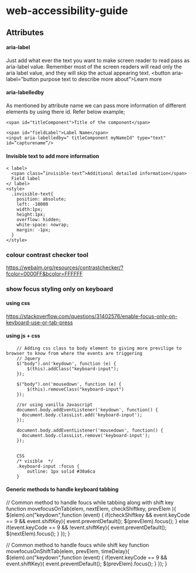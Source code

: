 # web-accessibility-guide

## Attributes
#### aria-label
Just add what ever the text you want to make screen reader to read pass as aria-label value. Remember most of the screen readers will read only the aria label value, and they will skip the actual appearing text.
<button aria-label=”button purpose text to describe more about”>Learn more</button>


#### aria-labelledby

As mentioned by attribute name we can pass more information of different elements by using there id. Refer below example;
    
    <span id="titleComponent">Title of the component</span>

    <span id="fieldLabel">Label Name</span>
    <input aria-labelledby=" titleComponent myNameId" type="text" id=”capturename”/>

#### Invisible text to add more information 
    < label>
      <span class=”invisible-text”>Additional detailed information</span>
      Field label
    </ label>
    <style>
      .invisible-text{
        position: absolute;
        left: -10000
        width:1px;
        height:1px;
        overflow: hidden;
        white-space: nowrap;
        margin: -1px;
      }
    </style>



### colour contrast checker tool
https://webaim.org/resources/contrastchecker/?fcolor=0000FF&bcolor=FFFFFF


### show focus styling only on keyboard 
#### using css 
https://stackoverflow.com/questions/31402576/enable-focus-only-on-keyboard-use-or-tab-press

#### using js + css
        // Adding css class to body element to giving more previlige to browser to know from where the events are triggering
        // Jquery
        $("body").on('keydown', function (e) {
            $(this).addClass("keyboard-input");
        });

        $("body").on('mousedown', function (e) {
            $(this).removeClass("keyboard-input")
        });
        
        //or using vanilla Javascript        
        document.body.addEventListener('keydown', function() {
          document.body.classList.add('keyboard-input');
        });

        document.body.addEventListener('mousedown', function() {
          document.body.classList.remove('keyboard-input');
        });


        CSS
        /* visible  */
        .keyboard-input :focus {
            outline: 1px solid #30a6ca
        }


#### Generic methods to handle keyboard tabbing
// Common method to handle foucs while tabbing along with shift key
function movefocusOnTab(elem, nextElem, checkShiftkey, prevElem ){
	$(elem).on("keydown",function (event) {
		if(checkShiftkey && event.keyCode == 9 && event.shiftKey){
			event.preventDefault();
			$(prevElem).focus();
		}
		else if(event.keyCode == 9 && !event.shiftKey){
			event.preventDefault();
			$(nextElem).focus();
		}
	});
}

// Common method to handle foucs while shift key
function movefocusOnShiftTab(elem, prevElem, timeDelay){
	$(elem).on("keydown",function (event) {
		if(event.keyCode == 9 && event.shiftKey){
			event.preventDefault();
			$(prevElem).focus();
		}
	});
}


